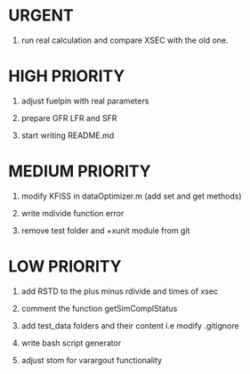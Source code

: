 URGENT
=======

1. run real calculation and compare XSEC with the old one.

HIGH PRIORITY
=============

1. adjust fuelpin with real parameters

2. prepare GFR LFR and SFR

3. start writing README.md

MEDIUM PRIORITY
===============

1. modify KFISS in dataOptimizer.m (add set and get methods)

2. write mdivide function error

3. remove test folder and +xunit module from git


LOW PRIORITY
============

1. add RSTD to the plus minus rdivide and times of xsec

2. comment the function getSimComplStatus

3. add test_data folders and their content i.e modify .gitignore

4. write bash script generator

5. adjust stom for varargout functionality